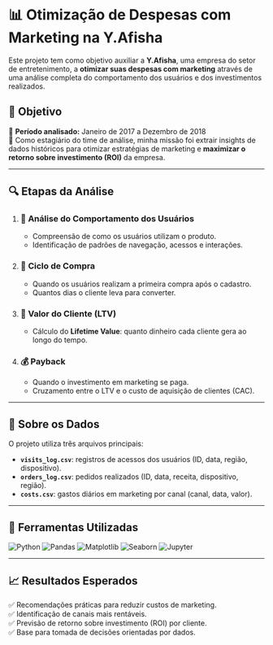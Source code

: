 # 📊 Otimização de Despesas com Marketing na Y.Afisha

Este projeto tem como objetivo auxiliar a **Y.Afisha**, uma empresa do setor de entretenimento, a **otimizar suas despesas com marketing** através de uma análise completa do comportamento dos usuários e dos investimentos realizados.

## 🧠 Objetivo

📅 **Período analisado:** Janeiro de 2017 a Dezembro de 2018  
💼 Como estagiário do time de análise, minha missão foi extrair insights de dados históricos para otimizar estratégias de marketing e **maximizar o retorno sobre investimento (ROI)** da empresa.

---

## 🔍 Etapas da Análise

1. ### 📱 Análise do Comportamento dos Usuários
   - Compreensão de como os usuários utilizam o produto.
   - Identificação de padrões de navegação, acessos e interações.

2. ### 🛒 Ciclo de Compra
   - Quando os usuários realizam a primeira compra após o cadastro.
   - Quantos dias o cliente leva para converter.

3. ### 💸 Valor do Cliente (LTV)
   - Cálculo do **Lifetime Value**: quanto dinheiro cada cliente gera ao longo do tempo.

4. ### 💰 Payback
   - Quando o investimento em marketing se paga.
   - Cruzamento entre o LTV e o custo de aquisição de clientes (CAC).

---
## 📁 Sobre os Dados

O projeto utiliza três arquivos principais:

- **`visits_log.csv`**: registros de acessos dos usuários (ID, data, região, dispositivo).  
- **`orders_log.csv`**: pedidos realizados (ID, data, receita, dispositivo, região).  
- **`costs.csv`**: gastos diários em marketing por canal (canal, data, valor).

---

## 🧰 Ferramentas Utilizadas

![Python](https://img.shields.io/badge/-Python-3776AB?style=for-the-badge&logo=python&logoColor=white)
![Pandas](https://img.shields.io/badge/-Pandas-150458?style=for-the-badge&logo=pandas)
![Matplotlib](https://img.shields.io/badge/-Matplotlib-11557c?style=for-the-badge&logo=matplotlib)
![Seaborn](https://img.shields.io/badge/-Seaborn-6B6B6B?style=for-the-badge)
![Jupyter](https://img.shields.io/badge/-Jupyter-F37626?style=for-the-badge&logo=jupyter&logoColor=white)

---

## 📈 Resultados Esperados

✅ Recomendações práticas para reduzir custos de marketing.  
✅ Identificação de canais mais rentáveis.  
✅ Previsão de retorno sobre investimento (ROI) por cliente.  
✅ Base para tomada de decisões orientadas por dados.
